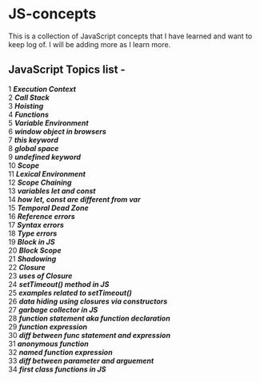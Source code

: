 ﻿# JS-concepts

This is a collection of JavaScript concepts that I have learned and want to keep log of.
I will be adding more as I learn more.

JavaScript Topics list -<br />
------------
1	***Execution Context***	<br />
2	***Call Stack***	<br />
3	***Hoisting***	<br />
4	***Functions***	<br />
5	***Variable Environment***	<br />
6	***window object in browsers***	<br />
7	***this keyword***	<br />
8	***global space***	<br />
9	***undefined keyword***	<br />
10	***Scope***	<br />
11	***Lexical Environment***	<br />
12	***Scope Chaining***	<br />
13	***variables let and const***	<br />
14	***how let, const are different from var***	<br />
15	***Temporal Dead Zone***	<br />
16	***Reference errors***	<br />
17	***Syntax errors***	<br />
18	***Type errors***	<br />
19	***Block in JS***<br />
20	***Block Scope***<br />
21	***Shadowing***<br />
22	***Closure***<br />
23	***uses of Closure***<br />
24	***setTimeout() method in JS***<br />
25	***examples related to setTimeout()***<br />
26	***data hiding using closures via constructors***<br />
27	***garbage collector in JS***<br />
28	***function statement aka function declaration***<br />
29	***function expression***<br />
30	***diff between func statement and expression***<br />
31	***anonymous function***<br />
32	***named function expression***<br />
33	***diff between parameter and arguement***<br />
34	***first class functions in JS***<br />